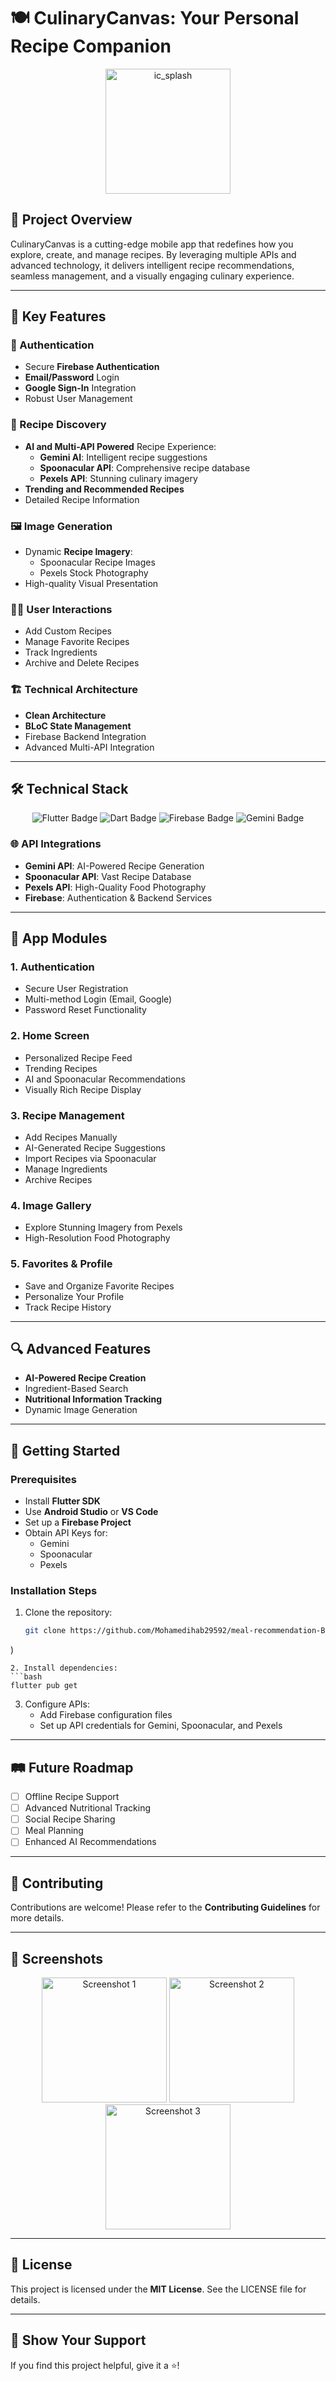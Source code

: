 # 🍽️ CulinaryCanvas: Your Personal Recipe Companion
<p align="center">
  <img src="https://github.com/user-attachments/assets/3f3ebeba-e84f-435e-aea2-cee6d7857065" alt="ic_splash" width="200">
</p>

## 🌟 Project Overview

CulinaryCanvas is a cutting-edge mobile app that redefines how you explore, create, and manage recipes. By leveraging multiple APIs and advanced technology, it delivers intelligent recipe recommendations, seamless management, and a visually engaging culinary experience.

---

## 🚀 Key Features

### 🔐 Authentication
- Secure **Firebase Authentication**
- **Email/Password** Login
- **Google Sign-In** Integration
- Robust User Management

### 🍲 Recipe Discovery
- **AI and Multi-API Powered** Recipe Experience:
  - **Gemini AI**: Intelligent recipe suggestions
  - **Spoonacular API**: Comprehensive recipe database
  - **Pexels API**: Stunning culinary imagery
- **Trending and Recommended Recipes**
- Detailed Recipe Information

### 🖼️ Image Generation
- Dynamic **Recipe Imagery**:
  - Spoonacular Recipe Images
  - Pexels Stock Photography
- High-quality Visual Presentation

### 🧑‍🍳 User Interactions
- Add Custom Recipes
- Manage Favorite Recipes
- Track Ingredients
- Archive and Delete Recipes

### 🏗️ Technical Architecture
- **Clean Architecture**
- **BLoC State Management**
- Firebase Backend Integration
- Advanced Multi-API Integration

---

## 🛠️ Technical Stack

<p align="center">
  <img src="https://img.shields.io/badge/Flutter-02569B?style=for-the-badge&logo=flutter&logoColor=white" alt="Flutter Badge" />
  <img src="https://img.shields.io/badge/Dart-0175C2?style=for-the-badge&logo=dart&logoColor=white" alt="Dart Badge" />
  <img src="https://img.shields.io/badge/Firebase-FFCA28?style=for-the-badge&logo=firebase&logoColor=white" alt="Firebase Badge" />
  <img src="https://img.shields.io/badge/Gemini-4285F4?style=for-the-badge&logo=google&logoColor=white" alt="Gemini Badge" />
</p>

### 🌐 API Integrations
- **Gemini API**: AI-Powered Recipe Generation
- **Spoonacular API**: Vast Recipe Database
- **Pexels API**: High-Quality Food Photography
- **Firebase**: Authentication & Backend Services

---

## 📱 App Modules

### 1. Authentication
- Secure User Registration
- Multi-method Login (Email, Google)
- Password Reset Functionality

### 2. Home Screen
- Personalized Recipe Feed
- Trending Recipes
- AI and Spoonacular Recommendations
- Visually Rich Recipe Display

### 3. Recipe Management
- Add Recipes Manually
- AI-Generated Recipe Suggestions
- Import Recipes via Spoonacular
- Manage Ingredients
- Archive Recipes

### 4. Image Gallery
- Explore Stunning Imagery from Pexels
- High-Resolution Food Photography

### 5. Favorites & Profile
- Save and Organize Favorite Recipes
- Personalize Your Profile
- Track Recipe History

---

## 🔍 Advanced Features

- **AI-Powered Recipe Creation**
- Ingredient-Based Search
- **Nutritional Information Tracking**
- Dynamic Image Generation

---

## 🚀 Getting Started

### Prerequisites
- Install **Flutter SDK**
- Use **Android Studio** or **VS Code**
- Set up a **Firebase Project**
- Obtain API Keys for:
  - Gemini
  - Spoonacular
  - Pexels

### Installation Steps
1. Clone the repository:
   ```bash
   git clone https://github.com/Mohamedihab29592/meal-recommendation-B1.git
)
   ```
2. Install dependencies:
   ```bash
   flutter pub get
   ```
3. Configure APIs:
   - Add Firebase configuration files
   - Set up API credentials for Gemini, Spoonacular, and Pexels

---

## 🛤️ Future Roadmap
- [ ] Offline Recipe Support
- [ ] Advanced Nutritional Tracking
- [ ] Social Recipe Sharing
- [ ] Meal Planning
- [ ] Enhanced AI Recommendations

---

## 🤝 Contributing
Contributions are welcome! Please refer to the **Contributing Guidelines** for more details.

---

## 📸 Screenshots
<p align="center">
  <img src="screenshot1.png" width="200" alt="Screenshot 1">
  <img src="screenshot2.png" width="200" alt="Screenshot 2">
  <img src="screenshot3.png" width="200" alt="Screenshot 3">
</p>

---

## 📄 License
This project is licensed under the **MIT License**. See the LICENSE file for details.

---

## 🌟 Show Your Support
If you find this project helpful, give it a ⭐️!
